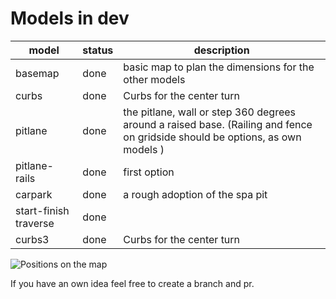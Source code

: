 # Models in dev

model | status | description
-------- | -------- | --------
basemap   | done   | basic map to plan the dimensions for the other models
curbs   | done   | Curbs for the center turn
pitlane  | done  | the pitlane, wall or step 360 degrees around a raised base. (Railing and fence on gridside should be options, as own models )
pitlane-rails | done | first option
carpark | done | a rough adoption of the spa pit
start-finish traverse | done |
curbs3  | done   | Curbs for the center turn

![Positions on the map](https://raw.githubusercontent.com/mommel/DR-FT-Racetrack-Models/refs/heads/main/assets/Placements.jpg)

If you have an own idea feel free to create a branch and pr.